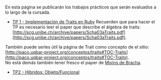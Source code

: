 En esta página se publicarán los trabajos prácticos que serán evaluados a lo largo de la cursada. 
 
* [TP 1 - Implementación de Traits en Ruby](system-errors-NodeNotFound?suri=wuid:gx:7457ba321d8b77d7&attredirects=0) 
 Recuerden que para hacer el TP es necesario leer el paper que describe el álgebra de traits: [http://scg.unibe.ch/archive/papers/Scha03aTraits.pdf](http://scg.unibe.ch/archive/papers/Scha03aTraits.pdf).    
 
También puede serles útil la página de Trait como concepto de el sitio: [http://paco.uqbar-project.org/conceptos/traits#TOC-Traits](http://paco.uqbar-project.org/conceptos/traits#TOC-Traits).    
No está demás también tener fresco el paper de [Mixins de Bracha](http://stephane.ducasse.free.fr/Teaching/CoursAnnecy/0506-Master/ForPresentations/p303-bracha.pdf).  
 
* [TP2 - Híbridos: Objeto/Funcional](system-errors-NodeNotFound?suri=wuid:gx:5536d08368586731&attredirects=0)